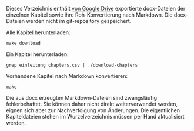 Dieses Verzeichnis enthält [von Google Drive](https://drive.google.com/drive/folders/1JMBLJlk71JqQMQY7j_uXwV47fX8NA_N2?usp=sharing) exportierte docx-Dateien der einzelnen Kapitel sowie ihre Roh-Konvertierung nach Markdown. Die docx-Dateien werden nicht im git-repository gespeichert.

Alle Kapitel herunterladen:

    make download

Ein Kapitel herunterladen:

    grep einleitung chapters.csv | ./download-chapters

Vorhandene Kapitel nach Markdown konvertieren:

    make

Die aus docx erzeugten Markdown-Dateien sind zwangsläufig fehlerbehaftet. Sie können daher nicht direkt weiterverwendet werden, eignen sich aber zur Nachverfolgung von Änderungen. Die eigentlichen Kapiteldateien stehen im Wurzelverzeichnis müssen per Hand aktualisiert werden.
